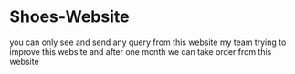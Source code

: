 # Shoes-Website
you can only see and send any query from this website 
my team trying to improve this website and after one month we can take order from this website 
